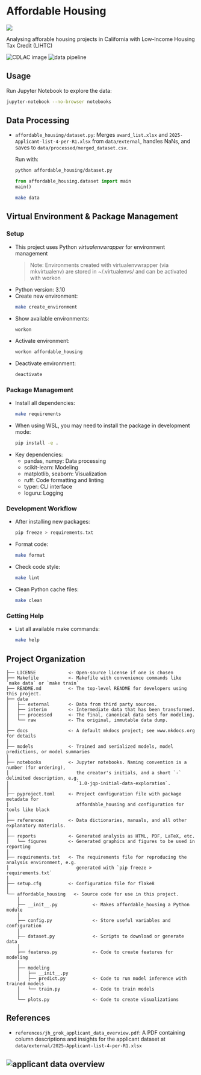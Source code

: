 # Affordable Housing

<a target="_blank" href="https://cookiecutter-data-science.drivendata.org/">
    <img src="https://img.shields.io/badge/CCDS-Project%20template-328F97?logo=cookiecutter" />
</a>

Analysing afforable housing projects in California with Low-Income Housing Tax Credit (LIHTC)

![CDLAC image](images/CDLAC.png)
![data pipeline](images/data_pipeline.png)

## Usage
Run Jupyter Notebook to explore the data:
  ```bash
  jupyter-notebook --no-browser notebooks
  ```

## Data Processing
- `affordable_housing/dataset.py`: Merges `award_list.xlsx` and `2025-Applicant-list-4-per-R1.xlsx` from `data/external`, handles NaNs, and saves to `data/processed/merged_dataset.csv`. 

  Run with:
  ```bash
  python affordable_housing/dataset.py
  ``` 
  ``` python
  from affordable_housing.dataset import main
  main()
  ```
  ```bash
  make data
  ```

## Virtual Environment & Package Management

### Setup
- This project uses Python *virtualenvwrapper* for environment management
    > Note: Environments created with virtualenvwrapper (via mkvirtualenv) are stored in ~/.virtualenvs/ and can be activated with workon
- Python version: 3.10
- Create new environment:
  ```bash
  make create_environment
  ```
- Show available environments:
  ```bash
  workon
  ```
- Activate environment:
  ```bash
  workon affordable_housing
  ```
- Deactivate environment:
  ```bash
  deactivate
  ```

### Package Management
- Install all dependencies:
  ```bash
  make requirements
  ```
- When using WSL, you may need to install the package in development mode:
  ```bash
  pip install -e .
  ```
- Key dependencies:
  - pandas, numpy: Data processing
  - scikit-learn: Modeling
  - matplotlib, seaborn: Visualization
  - ruff: Code formatting and linting
  - typer: CLI interface
  - loguru: Logging

### Development Workflow
- After installing new packages:
  ```bash
  pip freeze > requirements.txt
  ```
- Format code:
  ```bash
  make format
  ```
- Check code style:
  ```bash
  make lint
  ```
- Clean Python cache files:
  ```bash
  make clean
  ```

### Getting Help
- List all available make commands:
  ```bash
  make help
  ```





## Project Organization

```
├── LICENSE            <- Open-source license if one is chosen
├── Makefile           <- Makefile with convenience commands like `make data` or `make train`
├── README.md          <- The top-level README for developers using this project.
├── data
│   ├── external       <- Data from third party sources.
│   ├── interim        <- Intermediate data that has been transformed.
│   ├── processed      <- The final, canonical data sets for modeling.
│   └── raw            <- The original, immutable data dump.
│
├── docs               <- A default mkdocs project; see www.mkdocs.org for details
│
├── models             <- Trained and serialized models, model predictions, or model summaries
│
├── notebooks          <- Jupyter notebooks. Naming convention is a number (for ordering),
│                         the creator's initials, and a short `-` delimited description, e.g.
│                         `1.0-jqp-initial-data-exploration`.
│
├── pyproject.toml     <- Project configuration file with package metadata for 
│                         affordable_housing and configuration for tools like black
│
├── references         <- Data dictionaries, manuals, and all other explanatory materials.
│
├── reports            <- Generated analysis as HTML, PDF, LaTeX, etc.
│   └── figures        <- Generated graphics and figures to be used in reporting
│
├── requirements.txt   <- The requirements file for reproducing the analysis environment, e.g.
│                         generated with `pip freeze > requirements.txt`
│
├── setup.cfg          <- Configuration file for flake8
│
└── affordable_housing   <- Source code for use in this project.
    │
    ├── __init__.py             <- Makes affordable_housing a Python module
    │
    ├── config.py               <- Store useful variables and configuration
    │
    ├── dataset.py              <- Scripts to download or generate data
    │
    ├── features.py             <- Code to create features for modeling
    │
    ├── modeling                
    │   ├── __init__.py 
    │   ├── predict.py          <- Code to run model inference with trained models          
    │   └── train.py            <- Code to train models
    │
    └── plots.py                <- Code to create visualizations
```
## References
- `references/jh_grok_applicant_data_overview.pdf`: A PDF containing column descriptions and insights for the applicant dataset at `data/external/2025-Applicant-list-4-per-R1.xlsx`

![applicant data overview](images/applicant-data-overview.png)
--------

